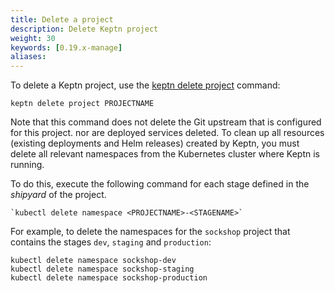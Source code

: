 ```yaml
---
title: Delete a project
description: Delete Keptn project
weight: 30
keywords: [0.19.x-manage]
aliases:
---
```


To delete a Keptn project,
use the [keptn delete project](../../reference/cli/commands/keptn_delete_project/) command:

  ```
  keptn delete project PROJECTNAME
  ```

Note that this command does not delete the Git upstream that is configured for this project.
nor are deployed services deleted.
To clean up all resources (existing deployments and Helm releases) created by Keptn,
you must delete all relevant namespaces from the Kubernetes cluster where Keptn is running.

To do this, execute the following command for each stage defined in the *shipyard* of the project.

```
`kubectl delete namespace <PROJECTNAME>-<STAGENAME>`
```

For example, to delete the namespaces for the `sockshop` project
that contains the stages `dev`, `staging` and `production`:

```
kubectl delete namespace sockshop-dev
kubectl delete namespace sockshop-staging
kubectl delete namespace sockshop-production
```

